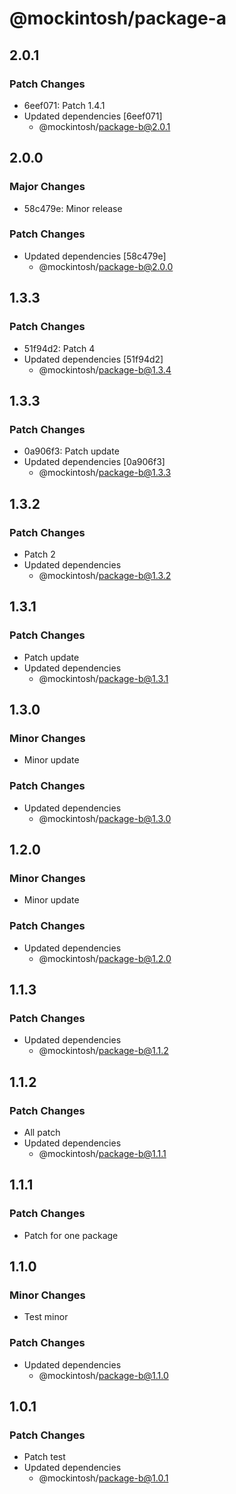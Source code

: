 # @mockintosh/package-a

## 2.0.1

### Patch Changes

- 6eef071: Patch 1.4.1
- Updated dependencies [6eef071]
  - @mockintosh/package-b@2.0.1

## 2.0.0

### Major Changes

- 58c479e: Minor release

### Patch Changes

- Updated dependencies [58c479e]
  - @mockintosh/package-b@2.0.0

## 1.3.3

### Patch Changes

- 51f94d2: Patch 4
- Updated dependencies [51f94d2]
  - @mockintosh/package-b@1.3.4

## 1.3.3

### Patch Changes

- 0a906f3: Patch update
- Updated dependencies [0a906f3]
  - @mockintosh/package-b@1.3.3

## 1.3.2

### Patch Changes

- Patch 2
- Updated dependencies
  - @mockintosh/package-b@1.3.2

## 1.3.1

### Patch Changes

- Patch update
- Updated dependencies
  - @mockintosh/package-b@1.3.1

## 1.3.0

### Minor Changes

- Minor update

### Patch Changes

- Updated dependencies
  - @mockintosh/package-b@1.3.0

## 1.2.0

### Minor Changes

- Minor update

### Patch Changes

- Updated dependencies
  - @mockintosh/package-b@1.2.0

## 1.1.3

### Patch Changes

- Updated dependencies
  - @mockintosh/package-b@1.1.2

## 1.1.2

### Patch Changes

- All patch
- Updated dependencies
  - @mockintosh/package-b@1.1.1

## 1.1.1

### Patch Changes

- Patch for one package

## 1.1.0

### Minor Changes

- Test minor

### Patch Changes

- Updated dependencies
  - @mockintosh/package-b@1.1.0

## 1.0.1

### Patch Changes

- Patch test
- Updated dependencies
  - @mockintosh/package-b@1.0.1
